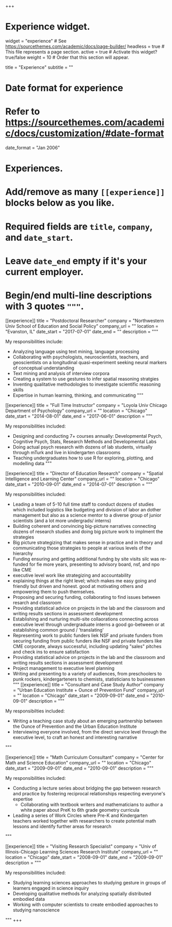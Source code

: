 +++
# Experience widget.
widget = "experience"  # See https://sourcethemes.com/academic/docs/page-builder/
headless = true  # This file represents a page section.
active = true  # Activate this widget? true/false
weight = 10  # Order that this section will appear.

title = "Experience"
subtitle = ""

# Date format for experience
#   Refer to https://sourcethemes.com/academic/docs/customization/#date-format
date_format = "Jan 2006"

# Experiences.
#   Add/remove as many `[[experience]]` blocks below as you like.
#   Required fields are `title`, `company`, and `date_start`.
#   Leave `date_end` empty if it's your current employer.
#   Begin/end multi-line descriptions with 3 quotes `"""`.
[[experience]]
  title = "Postdoctoral Researcher"
  company = "Northwestern Univ School of Education and Social Policy"
  company_url = ""
  location = "Evanston, IL"
  date_start = "2017-07-01"
  date_end = ""
  description = """

  My responsibilities include: 
  
  * Analyzing language using text mining, language processing
  * Collaborating with psychologists, neuroscientists, teachers, and geoscientists on a longitudinal quasi-experiment seeking neural markers of conceptual understanding
  * Text mining and analysis of interview corpora 
  * Creating a system to use gestures to infer spatial reasoning stratgies
  * Inventing qualitative methodologies to investigate scientific reasoning skills
  * Expertise in human learning, thinking, and communicating
  """

[[experience]]
  title = "Full Time Instructor"
  company = "Loyola Univ Chicago Department of Psychology"
  company_url = ""
  location = "Chicago"
  date_start = "2014-08-01"
  date_end = "2017-06-01"
  description = """

  My responsibilities included:
  
  * Designing and conducting 7+ courses annually: Developmental Psych, Cognitive Psych, Stats, Research Methods and Developmental Labs
  * Doing actual psych research with dozens of lab students, virtually through mTurk and live in kindergarten classrooms
  * Teaching undergraduates how to use R for exploring, plotting, and modelling data
  """

[[experience]]
  title = "Director of Education Research"
  company = "Spatial Intelligence and Learning Center"
  company_url = ""
  location = "Chicago"
  date_start = "2010-09-01"
  date_end = "2014-07-01"
  description = """
  
  My responsibilities included:
  
  * Leading a team of 5-10 full time staff to conduct dozens of studies which included logistics like budgeting and division of labor an dother management but also as a science mentor to a diverse group of junior scientists (and a lot more undergrads/ interns)
  * Building coherent and convincing big-picture narratives connecting dozens of research studies and doing big picture work to implment the strategies
  * Big picture strategizing that makes sense in practice and in theory and communicating those strategies to people at various levels of the hierarchy
  * Funding ensuring and getting additional fundng by site visits silc was re-funded for fie more years, presenting to advisory board, nsf, and npo like CME
  * executive level work like strategizing and accountability
  * explaining things at the right level; which makes me easy going and friendly but driven and honest. good at motivating others and empowering them to push themselves.
  * Proposing and securing funding, collaborating to find issues between resarch and classroom
  * Providing statistical advice on projects in the lab and the classroom and writing results sections in assessment development
  * Establishing and nurturing multi-site collaorations connecting across executive level through undergraduate interns a good go-between or at establishing common ground / 'translating'
  * Representing work to public funders liek NSF and private funders from securing funding from public funders ilke NSF and private funders like CME corporate, always successful, including updating "sales" pitches and check ins to ensure satisfaction
  * Providing statistical advice on projects in the lab and the classroom and writing results sections in assessment development
  * Project management to executive level planning
  * Writing and presenting to a variety of audiences, from preschoolers to punk rockers, kindergarteners to chemists, statisticians to businessmen
  """
   [[experience]]
  title = "Consultant and Case Study Author"
  company = "Urban Education Institute + Ounce of Prevention Fund"
  company_url = ""
  location = "Chicago"
  date_start = "2009-09-01"
  date_end = "2010-09-01"
  description = """
  
  My responsibilties included:
  
  * Writing a teaching case study about an emerging partnership between the Ounce of Prevention and the Urban Education Institute
  * Interviewing everyone involved, from the direct service level through the executive level, to craft an honest and interesting narrative

  """
  
  [[experience]]
  title = "Math Curriculum Consultant"
  company = "Center for Math and Science Education"
  company_url = ""
  location = "Chicago"
  date_start = "2009-09-01"
  date_end = "2010-09-01"
  description = """
  
  My responsibilities included:
  
  * Conducting a lecture series about bridging the gap between research and practice by fostering reciprocal relationships respecting everyone's expertise
    * Collaborating with textbook writers and mathematicians to author a white paper about PreK to 6th grade geometry curricula
  * Leading a series of Work Circles where Pre-K and Kindergarten teachers worked together with researchers to create potential math lessons and identify further areas for research
  
  """
  
  [[experience]]
  title = "Visiting Research Specialist"
  company = "Univ of Illinois-Chicago Learning Sciences Research Institute"
  company_url = ""
  location = "Chicago"
  date_start = "2008-09-01"
  date_end = "2009-09-01"
  description = """
  
  My responsibilities included:
  
  * Studying learning sciences approaches to studying gesture in groups of learners engaged in science inquiry
  * Developing qualitative methods for analyzing spatially distributed embodied data
  * Working with computer scientists to create embodied approaches to studying nanoscience
  
  """
+++
